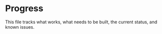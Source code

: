 # Progress

This file tracks what works, what needs to be built, the current status, and known issues. 